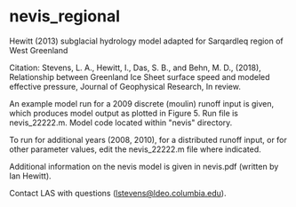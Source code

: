 # nevis_regional
Hewitt (2013) subglacial hydrology model adapted for Sarqardleq region of West Greenland

Citation: Stevens, L. A., Hewitt, I., Das, S. B., and Behn, M. D., (2018), Relationship between Greenland Ice Sheet surface speed and modeled effective pressure, Journal of Geophysical Research, In review. 

An example model run for a 2009 discrete (moulin) runoff input is given, which produces model output as plotted in Figure 5. Run file is nevis_22222.m. Model code located within "nevis" directory.

To run for additional years (2008, 2010), for a distributed runoff input, or for other parameter values, edit the nevis_22222.m file where indicated. 

Additional information on the nevis model is given in nevis.pdf (written by Ian Hewitt).

Contact LAS with questions (lstevens@ldeo.columbia.edu).
